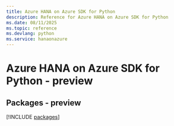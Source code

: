 ```yaml
---
title: Azure HANA on Azure SDK for Python
description: Reference for Azure HANA on Azure SDK for Python
ms.date: 08/11/2025
ms.topic: reference
ms.devlang: python
ms.service: hanaonazure
---
```

# Azure HANA on Azure SDK for Python - preview
## Packages - preview
[!INCLUDE [packages](hana-on-azure-index.md)]